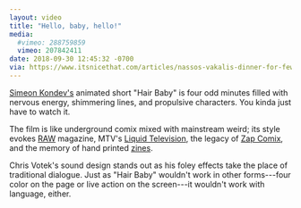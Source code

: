 ```yaml
---
layout: video
title: "Hello, baby, hello!"
media:
  #vimeo: 288759859
  vimeo: 207842411
date: 2018-09-30 12:45:32 -0700
via: https://www.itsnicethat.com/articles/nassos-vakalis-dinner-for-few-animation-190918
---
```

[Simeon Kondev's](http://simeonkondev.tumblr.com/) animated short "Hair Baby" is four odd minutes filled with nervous energy, shimmering lines, and propulsive characters. You kinda just have to watch it.

The film is like underground comix mixed with mainstream weird; its style evokes [RAW](https://web.archive.org/web/20080210081618/http://64.23.98.142/indy/winter_2005/raw_01/index.html) magazine, MTV's [Liquid Television](https://www.youtube.com/results?search_query=MTV+Liquid+television), the legacy of [Zap Comix](http://www.tcj.com/reviews/the-complete-zap-comix/), and the memory of hand printed [zines](http://www.zinewiki.com/Aaron_Cometbus).

Chris Votek's sound design stands out as his foley effects take the place of traditional dialogue. Just as "Hair Baby" wouldn't work in other forms---four color on the page or live action on the screen---it wouldn't work with language, either.
